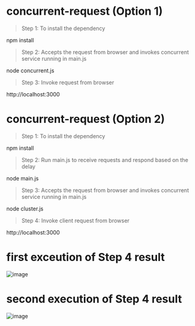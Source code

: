 # concurrent-request (Option 1)

> Step 1: To install the dependency

 npm install 

> Step 2: Accepts the request from browser and invokes concurrent service running in main.js

 node concurrent.js

> Step 3: Invoke request from browser

 http://localhost:3000

# concurrent-request (Option 2)

> Step 1: To install the dependency

npm install 

> Step 2: Run main.js to receive requests and respond based on the delay

node main.js

> Step 3: Accepts the request from browser and invokes concurrent service running in main.js

node cluster.js

> Step 4: Invoke client request from browser

http://localhost:3000

# first exceution of Step 4 result
![image](https://user-images.githubusercontent.com/2387801/146252284-4daff840-5ed4-4c71-ae79-fa1c5b577ad3.png)

# second execution of Step 4 result
![image](https://user-images.githubusercontent.com/2387801/146253059-52658088-2f00-4250-b175-3e140f0885a9.png)

